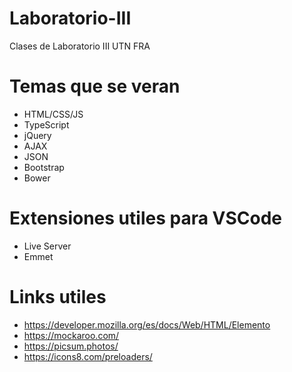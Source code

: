 # Laboratorio-III
Clases de Laboratorio III UTN FRA

# Temas que se veran
* HTML/CSS/JS
* TypeScript
* jQuery
* AJAX
* JSON
* Bootstrap
* Bower

# Extensiones utiles para VSCode
* Live Server
* Emmet

# Links utiles
* https://developer.mozilla.org/es/docs/Web/HTML/Elemento
* https://mockaroo.com/
* https://picsum.photos/
* https://icons8.com/preloaders/